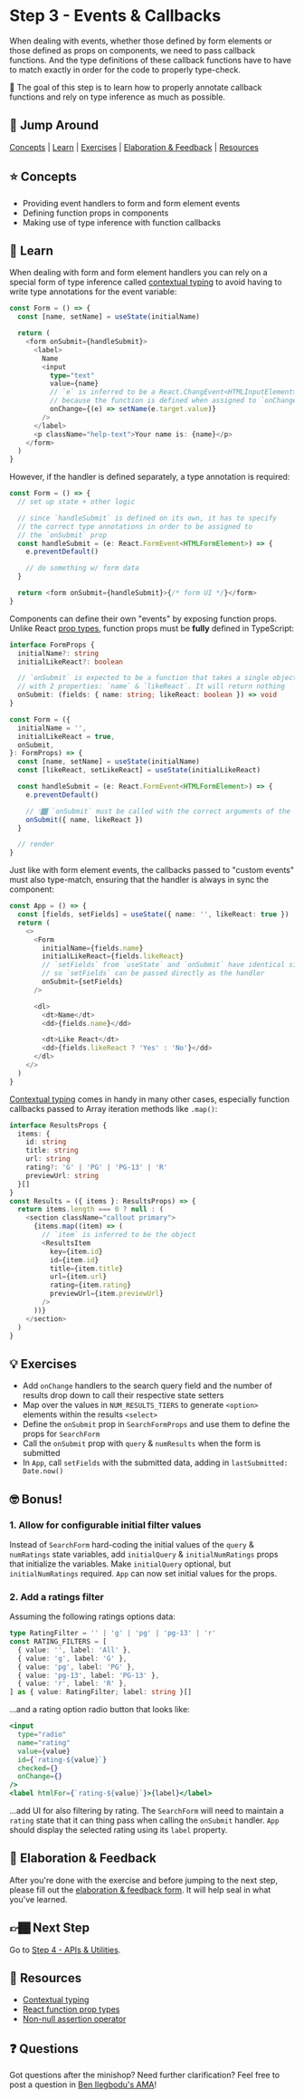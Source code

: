# Step 3 - Events & Callbacks

When dealing with events, whether those defined by form elements or those defined as props on components, we need to pass callback functions. And the type definitions of these callback functions have to have to match exactly in order for the code to properly type-check.

🏅 The goal of this step is to learn how to properly annotate callback functions and rely on type inference as much as possible.

## 🐇 Jump Around

[Concepts](#-concepts) | [Learn](#-learn) | [Exercises](#-exercises) | [Elaboration & Feedback](#-elaboration--feedback) | [Resources](#-resources)

## ⭐ Concepts

- Providing event handlers to form and form element events
- Defining function props in components
- Making use of type inference with function callbacks

## 📝 Learn

When dealing with form and form element handlers you can rely on a special form of type inference called [contextual typing](https://www.typescriptlang.org/docs/handbook/type-inference.html#contextual-typing) to avoid having to write type annotations for the event variable:

```ts
const Form = () => {
  const [name, setName] = useState(initialName)

  return (
    <form onSubmit={handleSubmit}>
      <label>
        Name
        <input
          type="text"
          value={name}
          // `e` is inferred to be a React.ChangEvent<HTMLInputElement>
          // because the function is defined when assigned to `onChange`
          onChange={(e) => setName(e.target.value)}
        />
      </label>
      <p className="help-text">Your name is: {name}</p>
    </form>
  )
}
```

However, if the handler is defined separately, a type annotation is required:

```ts
const Form = () => {
  // set up state + other logic

  // since `handleSubmit` is defined on its own, it has to specify
  // the correct type annotations in order to be assigned to
  // the `onSubmit` prop
  const handleSubmit = (e: React.FormEvent<HTMLFormElement>) => {
    e.preventDefault()

    // do something w/ form data
  }

  return <form onSubmit={handleSubmit}>{/* form UI */}</form>
}
```

Components can define their own "events" by exposing function props. Unlike React [prop types](https://reactjs.org/docs/typechecking-with-proptypes.html), function props must be **fully** defined in TypeScript:

```ts
interface FormProps {
  initialName?: string
  initialLikeReact?: boolean

  // `onSubmit` is expected to be a function that takes a single object parameter
  // with 2 properties: `name` & `likeReact`. It will return nothing
  onSubmit: (fields: { name: string; likeReact: boolean }) => void
}

const Form = ({
  initialName = '',
  initialLikeReact = true,
  onSubmit,
}: FormProps) => {
  const [name, setName] = useState(initialName)
  const [likeReact, setLikeReact] = useState(initialLikeReact)

  const handleSubmit = (e: React.FormEvent<HTMLFormElement>) => {
    e.preventDefault()

    // 👇🏾 `onSubmit` must be called with the correct arguments of the right types
    onSubmit({ name, likeReact })
  }

  // render
}
```

Just like with form element events, the callbacks passed to "custom events" must also type-match, ensuring that the handler is always in sync the component:

```ts
const App = () => {
  const [fields, setFields] = useState({ name: '', likeReact: true })
  return (
    <>
      <Form
        initialName={fields.name}
        initialLikeReact={fields.likeReact}
        // `setFields` from `useState` and `onSubmit` have identical signatures
        // so `setFields` can be passed directly as the handler
        onSubmit={setFields}
      />

      <dl>
        <dt>Name</dt>
        <dd>{fields.name}</dd>

        <dt>Like React</dt>
        <dd>{fields.likeReact ? 'Yes' : 'No'}</dd>
      </dl>
    </>
  )
}
```

[Contextual typing](https://www.typescriptlang.org/docs/handbook/type-inference.html#contextual-typing) comes in handy in many other cases, especially function callbacks passed to Array iteration methods like `.map()`:

```ts
interface ResultsProps {
  items: {
    id: string
    title: string
    url: string
    rating?: 'G' | 'PG' | 'PG-13' | 'R'
    previewUrl: string
  }[]
}
const Results = ({ items }: ResultsProps) => {
  return items.length === 0 ? null : (
    <section className="callout primary">
      {items.map((item) => (
        // `item` is inferred to be the object
        <ResultsItem
          key={item.id}
          id={item.id}
          title={item.title}
          url={item.url}
          rating={item.rating}
          previewUrl={item.previewUrl}
        />
      ))}
    </section>
  )
}
```

## 💡 Exercises

- Add `onChange` handlers to the search query field and the number of results drop down to call their respective state setters
- Map over the values in `NUM_RESULTS_TIERS` to generate `<option>` elements within the results `<select>`
- Define the `onSubmit` prop in `SearchFormProps` and use them to define the props for `SearchForm`
- Call the `onSubmit` prop with `query` & `numResults` when the form is submitted
- In `App`, call `setFields` with the submitted data, adding in `lastSubmitted: Date.now()`

## 🤓 Bonus!

### 1. Allow for configurable initial filter values

Instead of `SearchForm` hard-coding the initial values of the `query` & `numRatings` state variables, add `initialQuery` & `initialNumRatings` props that initialize the variables. Make `initialQuery` optional, but `initialNumRatings` required. `App` can now set initial values for the props.

### 2. Add a ratings filter

Assuming the following ratings options data:

```ts
type RatingFilter = '' | 'g' | 'pg' | 'pg-13' | 'r'
const RATING_FILTERS = [
  { value: '', label: 'All' },
  { value: 'g', label: 'G' },
  { value: 'pg', label: 'PG' },
  { value: 'pg-13', label: 'PG-13' },
  { value: 'r', label: 'R' },
] as { value: RatingFilter; label: string }[]
```

...and a rating option radio button that looks like:

```jsx
<input
  type="radio"
  name="rating"
  value={value}
  id={`rating-${value}`}
  checked={}
  onChange={}
/>
<label htmlFor={`rating-${value}`}>{label}</label>
```

...add UI for also filtering by rating. The `SearchForm` will need to maintain a `rating` state that it can thing pass when calling the `onSubmit` handler. `App` should display the selected rating using its `label` property.

## 🧠 Elaboration & Feedback

After you're done with the exercise and before jumping to the next step, please fill out the [elaboration & feedback form](https://docs.google.com/forms/d/e/1FAIpQLScRocWvtbrl4XmT5_NRiE8bSK3CMZil-ZQByBAt8lpsurcRmw/viewform?usp=pp_url&entry.1671251225=TypeScript+For+React+Developers+Minishop&entry.1984987236=Step+3+-+Events+%26+Callbacks). It will help seal in what you've learned.

## 👉🏾 Next Step

Go to [Step 4 - APIs & Utilities](../04-apis).

## 📕 Resources

- [Contextual typing](https://www.typescriptlang.org/docs/handbook/type-inference.html#contextual-typing)
- [React function prop types](https://www.benmvp.com/blog/react-prop-types-with-typescript/#function-types)
- [Non-null assertion operator](https://www.typescriptlang.org/docs/handbook/release-notes/typescript-2-0.html#non-null-assertion-operator)

## ❓ Questions

Got questions after the minishop? Need further clarification? Feel free to post a question in [Ben Ilegbodu's AMA](https://www.benmvp.com/ama/)!
